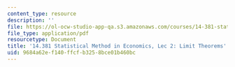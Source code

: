 ```yaml
---
content_type: resource
description: ''
file: https://ol-ocw-studio-app-qa.s3.amazonaws.com/courses/14-381-statistical-method-in-economics-fall-2018/9684a62ef140ffcfb3258bce01b460bc_MIT14_381F18_lec2.pdf
file_type: application/pdf
resourcetype: Document
title: '14.381 Statistical Method in Economics, Lec 2: Limit Theorems'
uid: 9684a62e-f140-ffcf-b325-8bce01b460bc
---
```

